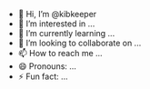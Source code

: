 - 👋 Hi, I’m @kibkeeper
- 👀 I’m interested in ...
- 🌱 I’m currently learning ...
- 💞️ I’m looking to collaborate on ...
- 📫 How to reach me ...
- 😄 Pronouns: ...
- ⚡ Fun fact: ...

<!---
kibkeeper/kibkeeper is a ✨ special ✨ repository because its `README.md` (this file) appears on your GitHub profile.
You can click the Preview link to take a look at your changes.
--->
